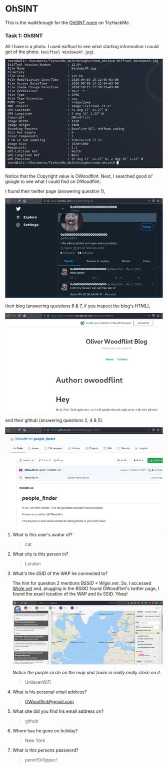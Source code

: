 # OhSINT

This is the walkthrough for the [OhSINT room](https://tryhackme.com/room/ohsint) on TryHackMe.

### Task 1: OhSINT

All I have is a photo. I used exiftool to see what starting information I could get of the photo. (`exiftool WindowsXP.jpg`).

![screenshot_exiftool](/room_ohsint/screenshots/exiftool.png?raw=true)

Notice that the Copyright value is OWoodflint. Next, I searched good ol' google to see what I could find on OWoodflint.

I found their twitter page (answering question 1),

![screenshot_twitter](/room_ohsint/screenshots/twitter.png?raw=true)

their blog (answering questions 6 & 7, if you inspect the blog's HTML),

![screenshot_blog](/room_ohsint/screenshots/blog.png?raw=true)

and their github (answering questions 2, 4 & 5).

![screenshot_github](/room_ohsint/screenshots/github.png?raw=true)

1. What is this user's avatar of?

   > cat

2. What city is this person in?

   > London

3. What's the SSID of the WAP he connected to?

   The hint for question 2 mentions *BSSID + Wigle.net*. So, I accessed [Wigle.net](https://wigle.net/) and, plugging in the BSSID found OWoodflint's twitter page, I found the exact location of the WAP and its SSID. Yikes!

   ![screenshot_wigle](/room_ohsint/screenshots/wigle.png?raw=true)

   *Notice the purple circle on the map and zoom in really really close on it.*

   > UnileverWiFi

4. What is his personal email address?

   > OWoodflint@gmail.com

5. What site did you find his email address on?

   > github

6. Where has he gone on holiday?

   > New York

7. What is this persons password?

   > pennYDr0pper.!
